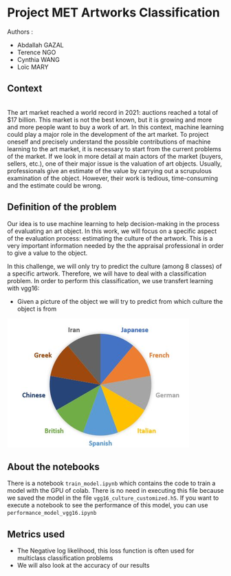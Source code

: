 # Project  MET Artworks Classification 

Authors :

- Abdallah GAZAL
- Terence NGO
- Cynthia WANG
- Loïc MARY

## Context

<br> The art market reached a world record in 2021: auctions reached a total of $17 billion. This market is not the best known, but it is growing and more and more people want to buy a work of art. In this context, machine learning could play a major role in the development of the art market. To project oneself and precisely understand the possible contributions of machine learning to the art market, it is necessary to start from the current problems of the market. If we look in more detail at main actors of the market (buyers, sellers, etc.), one of their major issue is the valuation of art objects. Usually, professionals give an estimate of the value by carrying out a scrupulous examination of the object. However, their work is tedious, time-consuming and the estimate could be wrong.</br>

## Definition of the problem

<p>Our idea is to use machine learning to help decision-making in the process of evaluating an art object. In this work, we will focus on a specific aspect of the evaluation process: estimating the culture of the artwork. This is a very important information needed by the the appraisal professional in order to give a value to the object. </p>

<p>In this challenge, we will only try to predict the culture (among 8 classes)  of a specific artwork. Therefore, we will have to deal with a classification problem. In order to perform this classification, we use transfert learning with vgg16: </p>

* Given a picture of the object we will try to predict from which culture the object is from
<img src="ressources/culture.JPG">

## About the notebooks
There is a notebook `train_model.ipynb` which contains the code to train a model with the GPU of colab. There is no need in executing this file because we
saved the model in the file `vgg16_culture_customized.h5`.
If you want to execute a notebook to see the performance of this model, you can use `performance_model_vgg16.ipynb `

## Metrics used 

* The Negative log likelihood, this loss function is often used for multiclass classification problems
* We will also look at the accuracy of our results
